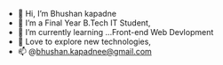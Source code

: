 - 👋 Hi, I’m Bhushan kapadne
- 👀 I’m a Final Year B.Tech IT Student,
- 🌱 I’m currently learning ...Front-end Web Devlopment
- 💞️ Love to explore new technologies,
- 📫 @bhushan.kapadnee@gmail.com
